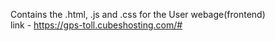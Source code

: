 Contains the .html, .js and .css for the User webage(frontend)  
link - https://gps-toll.cubeshosting.com/#
